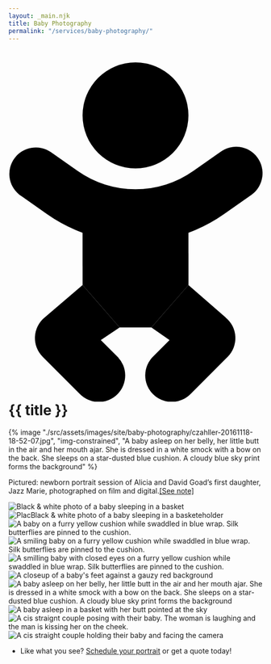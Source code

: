 ```yaml
---
layout: _main.njk
title: Baby Photography
permalink: "/services/baby-photography/"
---
```


<!-- markdownlint-disable MD025 -->
# <icon-l class="bigger icon-before"><span class="with-icon"><svg id="icon-contract-baby-duo" xmlns="http://www.w3.org/2000/svg" viewBox="0 0 384 512"><path fill="var(--mpb-color-accent-reverse)" d="M272.07 288v48L216 400h-48l-55.93-64-.07-48z"></path><path fill="var(--mpb-color-accent)" d="M192 160a80 80 0 1 0-80-80 80 80 0 0 0 80 80zm-52.46 259L168 400l-55.93-64v-.06l-.07.06-57.33 49a40 40 0 0 0-3 59.24l56 56a40 40 0 1 0 56.56-56.56zM376 143.19a39.81 39.81 0 0 0-55.86-7.88l-40.5 28.39a152.31 152.31 0 0 1-175.28 0l-40.47-28.39a40 40 0 0 0-48 63.9q1 .78 2.13 1.5l40.49 28.5A231.24 231.24 0 0 0 112 257.1V288h160v-30.9a231.24 231.24 0 0 0 53.49-27.89l40.51-28.5q1.09-.72 2.13-1.5a40.08 40.08 0 0 0 7.87-56.02zM328.33 385L272 336l-56 64 27.46 19-24.74 24.75a40 40 0 1 0 56.57 56.56l56-56a40 40 0 0 0-3-59.24z"></path></svg> {{ title }}</icon-l>
<!-- markdownlint-enable MD025 -->
<mpb-dialog-img>

{% image "./src/assets/images/site/baby-photography/czahller-20161118-18-52-07.jpg", "img-constrained", "A baby asleep on her belly, her little butt in the air and her mouth ajar. She is dressed in a white smock with a bow on the back. She sleeps on a star-dusted blue cushion. A cloudy blue sky print forms the background" %}</mpb-dialog-img>

Pictured: newborn portrait session of Alicia and David Goad’s first daughter, Jazz Marie, photographed on film and digital.<a href="#mn:1" id="mnref:1" class="sr-only">[See note]</a>

<mpb-dialog-gallery hint rel cols="8">
  
  ![Black & white photo of a baby sleeping in a basket](/assets/images/site/baby-photography/czahller-20161104-20-33-52.jpg)
  ![PlacBlack & white photo of a baby sleeping in a basketeholder](/assets/images/site/baby-photography/czahller-20161104-20-42-40.jpg)
  ![A baby on a furry yellow cushion while swaddled in blue wrap. Silk butterflies are pinned to the cushion.](/assets/images/site/baby-photography/czahller-20161104-22-19-59.jpg)
  ![A smiling baby on a furry yellow cushion while swaddled in blue wrap. Silk butterflies are pinned to the cushion.](/assets/images/site/baby-photography/czahller-20161104-22-20-18.jpg)
  ![A smilling baby with closed eyes on a furry yellow cushion while swaddled in blue wrap. Silk butterflies are pinned to the cushion.](/assets/images/site/baby-photography/czahller-20161104-22-46-25.jpg)
  ![A closeup of a baby's feet against a gauzy red background](/assets/images/site/baby-photography/czahller-20161104-23-46-24.jpg)
  ![A baby asleep on her belly, her little butt in the air and her mouth ajar. She is dressed in a white smock with a bow on the back. She sleeps on a star-dusted blue cushion. A cloudy blue sky print forms the background](/assets/images/site/baby-photography/czahller-20161118-18-52-07.jpg)
  ![A baby asleep in a basket with her butt pointed at the sky](/assets/images/site/baby-photography/czahller-20161118-19-13-15.jpg)
  ![A cis straignt couple posing with their baby. The woman is laughing and the man is kissing her on the cheek.](/assets/images/site/baby-photography/czahller-20161118-21-27-42.jpg)
  ![A cis straight couple holding their baby and facing the camera](/assets/images/site/baby-photography/czahller-20161118-21-31-26.jpg)
</mpb-dialog-gallery>

<footer>
  <ul class="app-marginnotes-list" role="list">
    <li id="mn:1" role="listitem">

Like what you see? [Schedule your portrait](/contact) or get a quote today!
    </li>
  </ul>

</footer>
